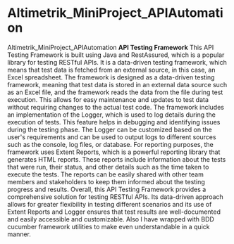 # Altimetrik_MiniProject_APIAutomation
Altimetrik_MiniProject_APIAutomation
**API Testing Framework**
This API Testing Framework is built using Java and RestAssured, which is a popular library for testing RESTful APIs. It is a data-driven testing framework, which means that test data is fetched from an external source, in this case, an Excel spreadsheet. The framework is designed as a data-driven testing framework, meaning that test data is stored in an external data source such as an Excel file, and the framework reads the data from the file during test execution. This allows for easy maintenance and updates to test data without requiring changes to the actual test code. The framework includes an implementation of the Logger, which is used to log details during the execution of tests. This feature helps in debugging and identifying issues during the testing phase. The Logger can be customized based on the user's requirements and can be used to output logs to different sources such as the console, log files, or database. For reporting purposes, the framework uses Extent Reports, which is a powerful reporting library that generates HTML reports. These reports include information about the tests that were run, their status, and other details such as the time taken to execute the tests. The reports can be easily shared with other team members and stakeholders to keep them informed about the testing progress and results. Overall, this API Testing Framework provides a comprehensive solution for testing RESTful APIs. Its data-driven approach allows for greater flexibility in testing different scenarios and its use of Extent Reports and Logger ensures that test results are well-documented and easily accessible and customizable. Also I have wrapped with BDD cucumber framework utilities to make even understandable in a quick manner. 
